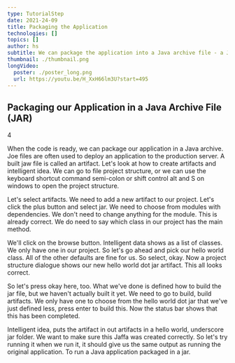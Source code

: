 ```yaml
---
type: TutorialStep
date: 2021-24-09
title: Packaging the Application
technologies: []
topics: []
author: hs
subtitle: We can package the application into a Java archive file - a JAR
thumbnail: ./thumbnail.png
longVideo:
  poster: ./poster_long.png
  url: https://youtu.be/H_XxH66lm3U?start=495
---
```


## Packaging our Application in a Java Archive File (JAR)

4

When the code is ready, we can package our application in a Java archive. Joe files are often used to deploy an application to the production server. A built jaw file is called an artifact. Let's look at how to create artifacts and intelligent idea. We can go to file project structure, or we can use the keyboard shortcut command semi-colon or shift control alt and S on windows to open the project structure.

Let's select artifacts. We need to add a new artifact to our project. Let's click the plus button and select jar. We need to choose from modules with dependencies. We don't need to change anything for the module. This is already correct. We do need to say which class in our project has the main method.

We'll click on the browse button. Intelligent data shows as a list of classes. We only have one in our project. So let's go ahead and pick our hello world class. All of the other defaults are fine for us. So select, okay. Now a project structure dialogue shows our new hello world dot jar artifact. This all looks correct.

So let's press okay here, too. What we've done is defined how to build the jar file, but we haven't actually built it yet. We need to go to build, build artifacts. We only have one to choose from the hello world dot jar that we've just defined less, press enter to build this. Now the status bar shows that this has been completed.

Intelligent idea, puts the artifact in out artifacts in a hello world, underscore jar folder. We want to make sure this Jaffa was created correctly. So let's try running it when we run it, it should give us the same output as running the original application. To run a Java application packaged in a jar.


